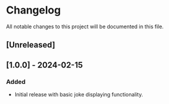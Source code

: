 # Changelog

All notable changes to this project will be documented in this file.

## [Unreleased]

## [1.0.0] - 2024-02-15
### Added
- Initial release with basic joke displaying functionality.
